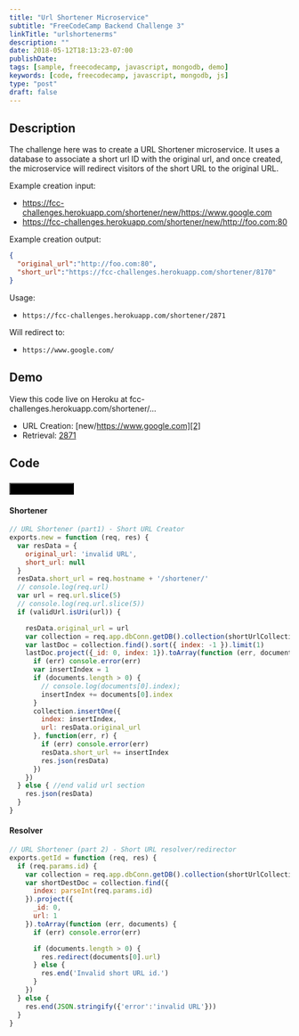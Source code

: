 ```yaml
---
title: "Url Shortener Microservice"
subtitle: "FreeCodeCamp Backend Challenge 3"
linkTitle: "urlshortenerms"
description: ""
date: 2018-05-12T18:13:23-07:00
publishDate: 
tags: [sample, freecodecamp, javascript, mongodb, demo]
keywords: [code, freecodecamp, javascript, mongodb, js]
type: "post"
draft: false
---
```


## Description

The challenge here was to create a URL Shortener microservice. It uses a database to associate a short url ID with the original url, and once created, the microservice will redirect visitors of the short URL to the original URL.

<!--more-->

Example creation input:

- https://fcc-challenges.herokuapp.com/shortener/new/https://www.google.com
- https://fcc-challenges.herokuapp.com/shortener/new/http://foo.com:80

Example creation output:

```JSON
{
  "original_url":"http://foo.com:80",
  "short_url":"https://fcc-challenges.herokuapp.com/shortener/8170"
}
```

Usage:

- `https://fcc-challenges.herokuapp.com/shortener/2871`

Will redirect to:

- `https://www.google.com/`

## Demo

View this code live on Heroku at fcc-challenges.herokuapp.com/shortener/...

- URL Creation: [new/https://www.google.com][2]
- Retrieval: [2871][3]

## Code

### [<button style="background-color:Black" type="button" class="btn btn-primary">View on GitHub&nbsp;&nbsp;<span style="vertical-align:middle"><i class="fab fa-github"></i></span></button>][1]

#### Shortener

```javascript
// URL Shortener (part1) - Short URL Creator
exports.new = function (req, res) {
  var resData = {
    original_url: 'invalid URL',
    short_url: null
  }
  resData.short_url = req.hostname + '/shortener/'
  // console.log(req.url)
  var url = req.url.slice(5)
  // console.log(req.url.slice(5))
  if (validUrl.isUri(url)) {

    resData.original_url = url
    var collection = req.app.dbConn.getDB().collection(shortUrlCollection)
    var lastDoc = collection.find().sort({ index: -1 }).limit(1)
    lastDoc.project({_id: 0, index: 1}).toArray(function (err, documents) {
      if (err) console.error(err)
      var insertIndex = 1
      if (documents.length > 0) {
        // console.log(documents[0].index);
        insertIndex += documents[0].index
      }
      collection.insertOne({
        index: insertIndex,
        url: resData.original_url
      }, function(err, r) {
        if (err) console.error(err)
        resData.short_url += insertIndex
        res.json(resData)
      })
    })
  } else { //end valid url section
    res.json(resData)
  }
}
```

#### Resolver

```javascript
// URL Shortener (part 2) - Short URL resolver/redirector
exports.getId = function (req, res) {
  if (req.params.id) {
    var collection = req.app.dbConn.getDB().collection(shortUrlCollection)
    var shortDestDoc = collection.find({
      index: parseInt(req.params.id)
    }).project({
      _id: 0,
      url: 1
    }).toArray(function (err, documents) {
      if (err) console.error(err)

      if (documents.length > 0) {
        res.redirect(documents[0].url)
      } else {
        res.end('Invalid short URL id.')
      }
    })
  } else {
    res.end(JSON.stringify({'error':'invalid URL'}))
  }
}
```

[1]: https://github.com/shadowimmage/fcc-backend-challenges/blob/master/controllers/shortener/index.js
[2]: https://fcc-challenges.herokuapp.com/shortener/new/https://www.google.com
[3]: https://fcc-challenges.herokuapp.com/shortener/2871
